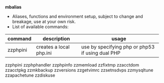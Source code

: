**mbalias**
- Aliases, functions and environment setup, subject to change and breakage, use
at your own risk.  
- List of available commands:

| command | description | usage |
| ------- | ----------- | ----- |
| zzphpini | creates a local php.ini | use by specifying php or php53 if using dual PHP |

zzphpini
zzphphandler
zzphpinfo
zzmemload
zzfixtmp
zzacctdom
zzacctpkg
zzmkbackup
zzversions
zzgetvimrc
zzsetnsdvps
zzmysqltune
zzapachetune
zzdiskuse

